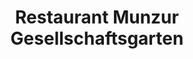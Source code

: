 ---
title: "Restaurant Munzur Gesellschaftsgarten"
url: /heidenheim-an-der-brenz/restaurant-munzur-gesellschaftsgarten/
---